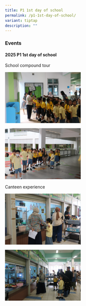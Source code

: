 ```yaml
---
title: P1 1st day of school
permalink: /p1-1st-day-of-school/
variant: tiptap
description: ""
---
```

<h3><strong>Events</strong></h3>
<h4><strong>2025 P1 1st day of school</strong></h4>
<p></p>
<p>School compound tour</p>
<div class="isomer-image-wrapper">
<img style="width: 50%;" height="auto" width="100%" alt="School compound tour" src="/images/Events/2025 P1 1st day/IMG_5907.jpg">
</div>
<p></p>
<div class="isomer-image-wrapper">
<img style="width: 50%;" height="auto" width="100%" alt="School compound tour" src="/images/Events/2025 P1 1st day/IMG_5885.jpg">
</div>
<p></p>
<p>Canteen experience</p>
<p></p>
<div class="isomer-image-wrapper">
<img style="width: 50%;" height="auto" width="100%" alt="Canteen experience" src="/images/Events/2025 P1 1st day/IMG_5904.jpg">
</div>
<p></p>
<p></p>
<div class="isomer-image-wrapper">
<img style="width: 50%;" height="auto" width="100%" alt="Canteen experience" src="/images/Events/2025 P1 1st day/IMG_5905.jpg">
</div>
<p></p>